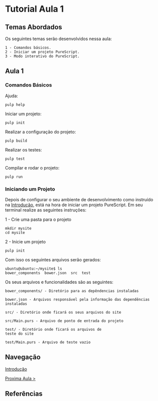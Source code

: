 # Tutorial Aula 1

## Temas Abordados

Os seguintes temas serão desenvolvidos nessa aula:

    1 - Comandos básicos.
    2 - Iniciar um projeto PureScript.
    3 - Modo interativo do PureScript.

## Aula 1

### Comandos Básicos

Ajuda:

    pulp help

Iniciar um projeto:

    pulp init

Realizar a configuração do projeto:

    pulp build

Realizar os testes:

    pulp test

Compilar e rodar o projeto:

    pulp run


### Iniciando um Projeto
Depois de configurar o seu ambiente de desenvolvimento como instruído na [Introdução](https://github.com/kassiacatarine/PureScript-Tutorial/blob/master/README.md), está na hora de iniciar um projeto PureScript. Em seu terminal realize as seguintes instruções:

1 - Crie uma pasta para o projeto
    
    mkdir mysite
    cd mysite

2 - Inicie um projeto

    pulp init

Com isso os seguintes arquivos serão gerados:
    
    ubuntu@ubuntu:~/mysite$ ls 
    bower_components  bower.json  src  test

Os seus arquivos e funcionalidades são as seguintes:

    bower_components/ - Diretório para as depêndencias instaladas

    bower.json - Arquivos responsável pela informação das dependências instaladas
    
    src/ - Diretório onde ficará os seus arquivos do site
    
    src/Main.purs - Arquivo de ponto de entrada do projeto
    
    test/ - Diretório onde ficará os arquivos de 
    teste do site
    
    test/Main.purs - Arquivo de teste vazio



## Navegação

[Introdução](https://github.com/kassiacatarine/PureScript-Tutorial/blob/master/README.md)

[Proxima Aula >]()

## Referências

